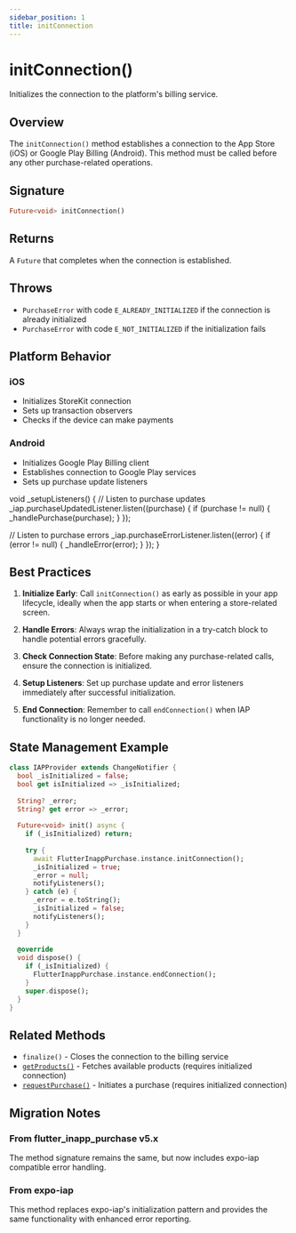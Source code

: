 ```yaml
---
sidebar_position: 1
title: initConnection
---
```


# initConnection()

Initializes the connection to the platform's billing service.

## Overview

The `initConnection()` method establishes a connection to the App Store (iOS) or Google Play Billing (Android). This method must be called before any other purchase-related operations.

## Signature

```dart
Future<void> initConnection()
```

## Returns

A `Future` that completes when the connection is established.

## Throws

- `PurchaseError` with code `E_ALREADY_INITIALIZED` if the connection is already initialized
- `PurchaseError` with code `E_NOT_INITIALIZED` if the initialization fails

## Platform Behavior

### iOS
- Initializes StoreKit connection
- Sets up transaction observers
- Checks if the device can make payments

### Android
- Initializes Google Play Billing client
- Establishes connection to Google Play services
- Sets up purchase update listeners

void _setupListeners() {
  // Listen to purchase updates
  _iap.purchaseUpdatedListener.listen((purchase) {
    if (purchase != null) {
      _handlePurchase(purchase);
    }
  });
  
  // Listen to purchase errors
  _iap.purchaseErrorListener.listen((error) {
    if (error != null) {
      _handleError(error);
    }
  });
}

## Best Practices

1. **Initialize Early**: Call `initConnection()` as early as possible in your app lifecycle, ideally when the app starts or when entering a store-related screen.

2. **Handle Errors**: Always wrap the initialization in a try-catch block to handle potential errors gracefully.

3. **Check Connection State**: Before making any purchase-related calls, ensure the connection is initialized.

4. **Setup Listeners**: Set up purchase update and error listeners immediately after successful initialization.

5. **End Connection**: Remember to call `endConnection()` when IAP functionality is no longer needed.

## State Management Example

```dart
class IAPProvider extends ChangeNotifier {
  bool _isInitialized = false;
  bool get isInitialized => _isInitialized;
  
  String? _error;
  String? get error => _error;
  
  Future<void> init() async {
    if (_isInitialized) return;
    
    try {
      await FlutterInappPurchase.instance.initConnection();
      _isInitialized = true;
      _error = null;
      notifyListeners();
    } catch (e) {
      _error = e.toString();
      _isInitialized = false;
      notifyListeners();
    }
  }
  
  @override
  void dispose() {
    if (_isInitialized) {
      FlutterInappPurchase.instance.endConnection();
    }
    super.dispose();
  }
}
```

## Related Methods

- `finalize()` - Closes the connection to the billing service
- [`getProducts()`](./get-products.md) - Fetches available products (requires initialized connection)
- [`requestPurchase()`](./request-purchase.md) - Initiates a purchase (requires initialized connection)

## Migration Notes

### From flutter_inapp_purchase v5.x
The method signature remains the same, but now includes expo-iap compatible error handling.

### From expo-iap
This method replaces expo-iap's initialization pattern and provides the same functionality with enhanced error reporting.